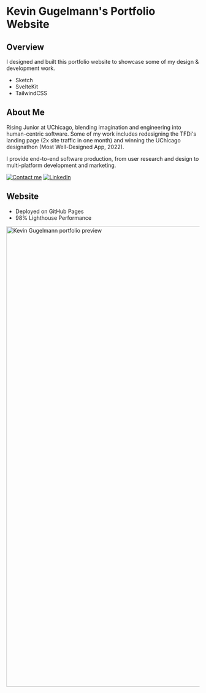 # Kevin Gugelmann's Portfolio Website

## Overview
I designed and built this portfolio website to showcase some of my design & development work.

- Sketch
- SvelteKit
- TailwindCSS

## About Me
Rising Junior at UChicago, blending imagination and engineering into human-centric software. Some of my work includes redesigning the TFDi's landing page (2x site traffic in one month) and winning the UChicago designathon (Most Well-Designed App, 2022).

I provide end-to-end software production, from user research and design to multi-platform development and marketing.

[![Contact me](https://img.shields.io/badge/Reach_out-Email-a9f4e9)](mailto:contact@kevingugelmann.com)
[![LinkedIn](https://img.shields.io/badge/Connect-LinkedIn-0b66c2)](https://www.linkedin.com/in/kevingugelmann/)

## Website

- Deployed on GitHub Pages
- 98% Lighthouse Performance

<img width="1200" alt="Kevin Gugelmann portfolio preview" src="https://github.com/kevgug/portfolio/assets/37193648/d867dc5d-62aa-43b5-8eda-6ed993acd5fa">
